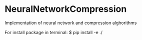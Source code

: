 # NeuralNetworkCompression
Implementation of neural network and compression alghorithms

For install package in terminal:
$ pip install -e ./
